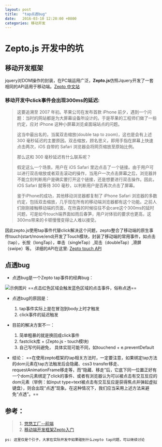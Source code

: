 ```yaml
---
layout: post
title:  "tap点透bug"
date:   2016-03-10 12:20:00 +0800
categories: 移动开发
---
```


# Zepto.js 开发中的坑

## 移动开发框架
jquery对DOM操作的封装，在PC端运用广泛，**Zepto.js**仿照Jquery开发了一套相同的API适用于移动端。[Zepto 中文站](http://www.zeptojs.cn)
### 移动开发中click事件会出现**300ms**的延迟:

> 这要追溯至 2007 年初。苹果公司在发布首款 iPhone 前夕，遇到一个问题：当时的网站都是为大屏幕设备所设计的。于是苹果的工程师们做了一些约定，应对 iPhone 这种小屏幕浏览桌面端站点的问题。 
> 
> 这当中最出名的，当属双击缩放(double tap to zoom)，这也是会有上述 300 毫秒延迟的主要原因。双击缩放，顾名思义，即用手指在屏幕上快速点击两次，iOS 自带的 Safari 浏览器会将网页缩放至原始比例。 
> 
> 那么这和 300 毫秒延迟有什么联系呢？ 
> 
> 假定这么一个场景。用户在 iOS Safari 里边点击了一个链接。由于用户可以进行双击缩放或者双击滚动的操作，当用户一次点击屏幕之后，浏览器并不能立刻判断用户是确实要打开这个链接，还是想要进行双击操作。因此，iOS Safari 就等待 300 毫秒，以判断用户是否再次点击了屏幕。 
> 
> 鉴于iPhone的成功，其他移动浏览器都复制了 iPhone Safari 浏览器的多数约定，包括双击缩放，几乎现在所有的移动端浏览器都有这个功能。之前人们刚刚接触移动端的页面，在欣喜的时候往往不会care这个300ms的延时问题，可是如今touch端界面如雨后春笋，用户对体验的要求也更高，这300ms带来的卡顿慢慢变得让人难以接受。

因此zepto.js使用tap事件代替click解决这个问题，zepto整合了移动端的原生事件touch(start/move/end)开发了Touch模块，封装了移动端的常用事件，如点击（tap），长按（longTap），单击（singleTap）,双击（doubleTap）,滑屏（swipe）等。
详细的API在这里: [Zepto touch API](http://www.zeptojs.cn/#touch)

## 点透bug
* 点透bug是一个Zepto tap事件的经典bug：

![示例图片](http://xiaoxudoo.cn/images/tap-bug.jpg)
==点击红色区域会触发蓝色区域的点击事件，俗称点透==

* 点透bug的原因是：
  1. tap事件实际上是在冒泡到body上时才触发
  2. click事件的延迟触发

* 目前的解决方案不一：
  1. 简单粗暴的就是换回成click事件
  2. fastclick库 + (Zepto.js - touch模块)
  3. 自己写代码避免， 具体实现可能不同，如touchend + e.preventDefault
   	
* 结论：
  ==在使用zepto框架的tap相关方法时，一定要注意，如果绑定tap方法的dom元素在tap方法触发后会隐藏、css3 transfer移走、requestAnimationFrame移走等，而“隐藏、移走”后，它底下同一位置正好有一个dom元素绑定了click的事件、或者有浏览器认为可以被点击有交互反应的dom元素（举例：如input type=text被点击有交互反应是获得焦点并弹起虚拟键盘），则会出现“点透”现象。在这种情况下，我们应当采用上述方法来避免“点透”。==

## 参考：
> 1. [悠悠工厂--前端](http://youyogmail-001-site1.site4future.com/archives/zepto-tap-click-through-research.html)
> 2. [移动端开发框架Zepto入门](http://www.imooc.com/learn/229)

`ps: 这里仅是个引子，大家在实际开发中如果碰到什么zepto tap问题，可以继续讨论`





